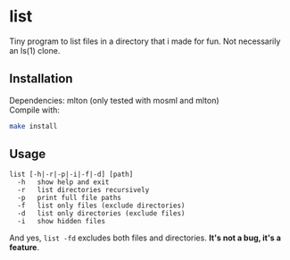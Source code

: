 # list
Tiny program to list files in a directory that i made for fun. Not necessarily an ls(1) clone.

## Installation
Dependencies: mlton (only tested with mosml and mlton)  
Compile with:
```sh
make install
```

## Usage
```
list [-h|-r|-p|-i|-f|-d] [path]
  -h   show help and exit
  -r   list directories recursively
  -p   print full file paths
  -f   list only files (exclude directories)
  -d   list only directories (exclude files)
  -i   show hidden files
```

And yes, `list -fd` excludes both files and directories. **It's not a bug, it's a feature**.


